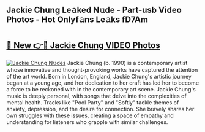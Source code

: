 ## Jackie Chung Le𝚊ked N𝚞de - Part-usb Video Photos - Hot Onlyf𝚊ns Le𝚊ks fD7Am

# <h2><a href="http://ab61730.deff.icu/?id=Jackie+Chung">🔗 New 👉🔴 Jackie Chung VIDEO Photos</a></h2>

[![Jackie Chung N𝚞des](https://i.imgur.com/rIISA9y.gif)](http://ab61730.deff.icu/?id=Jackie+Chung)
Jackie Chung (b. 1990) is a contemporary artist whose innovative and thought-provoking works have captured the attention of the art world. Born in London, England, Jackie Chung's artistic journey began at a young age, and her dedication to her craft has led her to become a force to be reckoned with in the contemporary art scene. Jackie Chung's music is deeply personal, with songs that delve into the complexities of mental health. Tracks like "Pool Party" and "Softly" tackle themes of anxiety, depression, and the desire for connection. She bravely shares her own struggles with these issues, creating a space of empathy and understanding for listeners who grapple with similar challenges.
